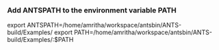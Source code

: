 ### Add ANTSPATH to the environment variable PATH
export ANTSPATH=/home/amritha/workspace/antsbin/ANTS-build/Examples/
export PATH=/home/amritha/workspace/antsbin/ANTS-build/Examples/:$PATH
